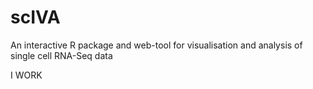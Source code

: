 # scIVA
An interactive R package and web-tool for visualisation and analysis of single cell RNA-Seq data 

I WORK
